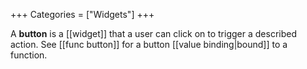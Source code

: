 +++
Categories = ["Widgets"]
+++

A **button** is a [[widget]] that a user can click on to trigger a described action. See [[func button]] for a button [[value binding|bound]] to a function.

